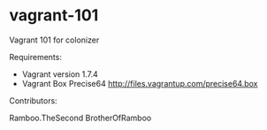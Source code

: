 # vagrant-101
Vagrant 101 for colonizer

Requirements:

* Vagrant version 1.7.4
* Vagrant Box Precise64
	 http://files.vagrantup.com/precise64.box

Contributors:

Ramboo.TheSecond
BrotherOfRamboo
